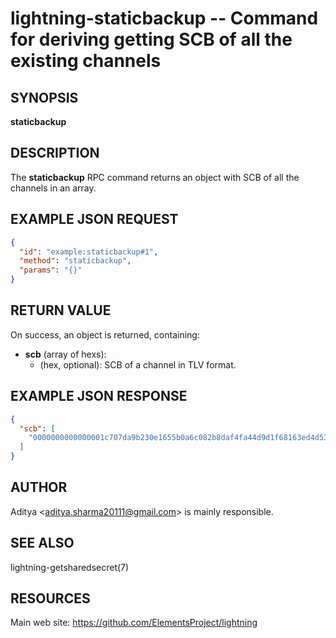 lightning-staticbackup -- Command for deriving getting SCB of all the existing channels
=======================================================================================

SYNOPSIS
--------

**staticbackup** 

DESCRIPTION
-----------

The **staticbackup** RPC command returns an object with SCB of all the channels in an array.

EXAMPLE JSON REQUEST
--------------------

```json
{
  "id": "example:staticbackup#1",
  "method": "staticbackup",
  "params": "{}"
}
```

RETURN VALUE
------------

On success, an object is returned, containing:

- **scb** (array of hexs):
  - (hex, optional): SCB of a channel in TLV format.

EXAMPLE JSON RESPONSE
---------------------

```json
{
  "scb": [
    "0000000000000001c707da9b230e1655b0a6c082b8daf4fa44d9d1f68163ed4d531d45cf453dc651022d223620a359a47ff7f7ac447c85c46c923da53389221a0054c11c1e3ca31d5900017f000001b2e3c707da9b230e1655b0a6c082b8daf4fa44d9d1f68163ed4d531d45cf453dc6510000000000000000000186a000021000"
  ]
}
```

AUTHOR
------

Aditya <<aditya.sharma20111@gmail.com>> is mainly responsible.

SEE ALSO
--------

lightning-getsharedsecret(7)

RESOURCES
---------

Main web site: <https://github.com/ElementsProject/lightning>
